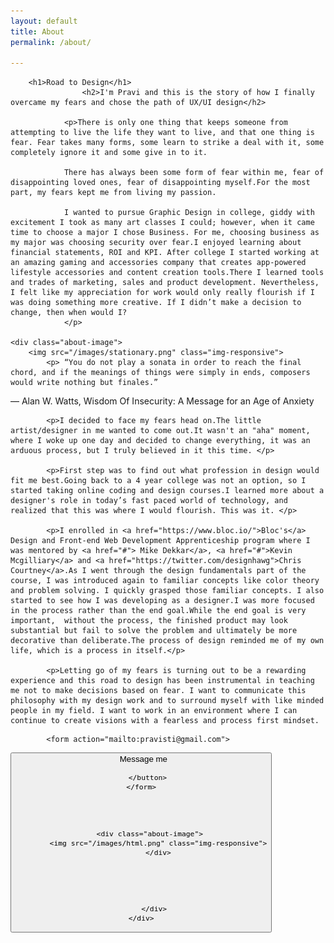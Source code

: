 ```yaml
---
layout: default
title: About
permalink: /about/

---
```

<div class="portfolio-background">
	<div class="container">
    	<div class="row">
      		<div class="col-lg-9 col-lg-offset-1 text-center">

		<h1>Road to Design</h1>
					<h2>I'm Pravi and this is the story of how I finally overcame my fears and chose the path of UX/UI design</h2>

				<p>There is only one thing that keeps someone from attempting to live the life they want to live, and that one thing is fear. Fear takes many forms, some learn to strike a deal with it, some completely ignore it and some give in to it.

				There has always been some form of fear within me, fear of disappointing loved ones, fear of disappointing myself.For the most part, my fears kept me from living my passion.

				I wanted to pursue Graphic Design in college, giddy with excitement I took as many art classes I could; however, when it came time to choose a major I chose Business. For me, choosing business as my major was choosing security over fear.I enjoyed learning about financial statements, ROI and KPI. After college I started working at an amazing gaming and accessories company that creates app-powered lifestyle accessories and content creation tools.There I learned tools and trades of marketing, sales and product development. Nevertheless, I felt like my appreciation for work would only really flourish if I was doing something more creative. If I didn’t make a decision to change, then when would I?
				</p>

	<div class="about-image">
		<img src="/images/stationary.png" class="img-responsive">
		 	<p> “You do not play a sonata in order to reach the final chord, and if the meanings of things were simply in ends, composers would write nothing but finales.”
― Alan W. Watts, Wisdom Of Insecurity: A Message for an Age of Anxiety </p>
	</div>

			<p>I decided to face my fears head on.The little artist/designer in me wanted to come out.It wasn't an "aha" moment, where I woke up one day and decided to change everything, it was an arduous process, but I truly believed in it this time. </p>

			<p>First step was to find out what profession in design would fit me best.Going back to a 4 year college was not an option, so I started taking online coding and design courses.I learned more about a designer's role in today’s fast paced world of technology, and realized that this was where I would flourish. This was it. </p>

			<p>I enrolled in <a href="https://www.bloc.io/">Bloc's</a> Design and Front-end Web Development Apprenticeship program where I was mentored by <a href="#"> Mike Dekkar</a>, <a href="#">Kevin Mcgilliary</a> and <a href="https://twitter.com/designhawg">Chris Courtney</a>.As I went through the design fundamentals part of the course, I was introduced again to familiar concepts like color theory and problem solving. I quickly grasped those familiar concepts. I also started to see how I was developing as a designer.I was more focused in the process rather than the end goal.While the end goal is very important,  without the process, the finished product may look substantial but fail to solve the problem and ultimately be more decorative than deliberate.The process of design reminded me of my own life, which is a process in itself.</p>

			<p>Letting go of my fears is turning out to be a rewarding experience and this road to design has been instrumental in teaching me not to make decisions based on fear. I want to communicate this philosophy with my design work and to surround myself with like minded people in my field. I want to work in an environment where I can continue to create visions with a fearless and process first mindset.
</p>



			<form action="mailto:pravisti@gmail.com">
   <button id="singlebutton" class="btn btn-primary center-block" action="mailto:pravisti@gmail.com"><span class="glyphicon glyphicon-envelope"> &nbsp; Message me </span>

       </button>
	</form>




		<div class="about-image">
			<img src="/images/html.png" class="img-responsive">
			</div>





		  </div>
	</div>
</div>
</div>
